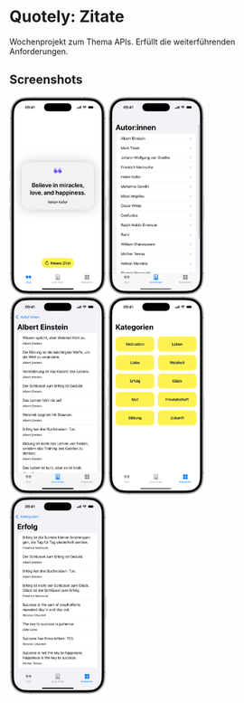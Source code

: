 # Quotely: Zitate

Wochenprojekt zum Thema APIs.
Erfüllt die weiterführenden Anforderungen.



## Screenshots

<img src="img/quote.png" alt="Quote" height="350"/> <img src="img/autoren.png" alt="Autor:innen" height="350"/> <img src="img/autorDetails.png" alt="Autor:innen Details" height="350"/> <img src="img/kategorien.png" alt="Kategorien" height="350"/> <img src="img/kategorieDetails.png" alt="Kategorie Details" height="350"/>
